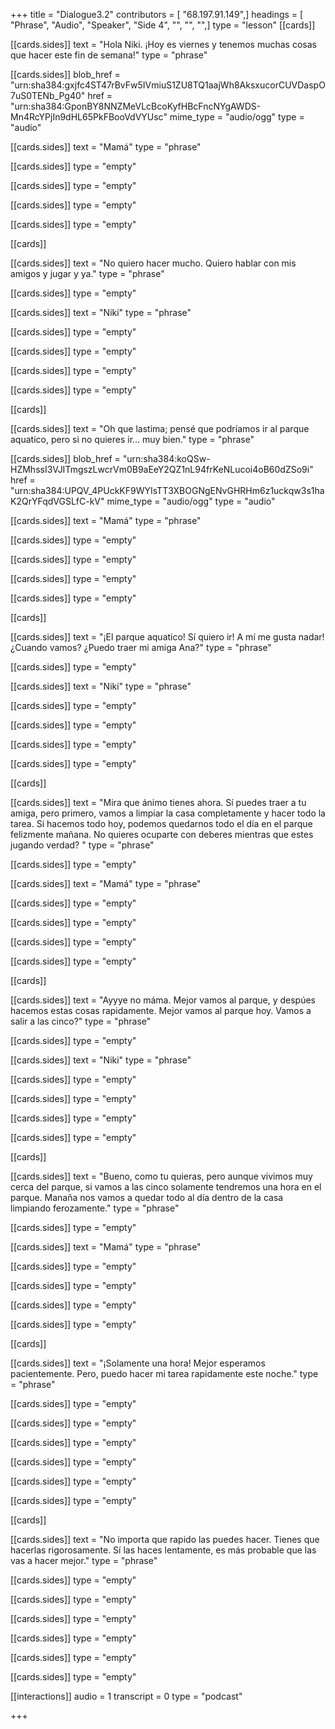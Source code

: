+++
title = "Dialogue3.2"
contributors = [ "68.197.91.149",]
headings = [ "Phrase", "Audio", "Speaker", "Side 4", "", "", "",]
type = "lesson"
[[cards]]

[[cards.sides]]
text = "Hola Niki. ¡Hoy es viernes y tenemos muchas cosas que hacer este fin de semana!"
type = "phrase"

[[cards.sides]]
blob_href = "urn:sha384:gxjfc4ST47rBvFw5IVmiuS1ZU8TQ1aajWh8AksxucorCUVDaspO7uS0TENb_Pg40"
href = "urn:sha384:GponBY8NNZMeVLcBcoKyfHBcFncNYgAWDS-Mn4RcYPjIn9dHL65PkFBooVdVYUsc"
mime_type = "audio/ogg"
type = "audio"

[[cards.sides]]
text = "Mamá"
type = "phrase"

[[cards.sides]]
type = "empty"

[[cards.sides]]
type = "empty"

[[cards.sides]]
type = "empty"

[[cards.sides]]
type = "empty"

[[cards]]

[[cards.sides]]
text = "No quiero hacer mucho.  Quiero hablar con mis amigos y jugar y ya."
type = "phrase"

[[cards.sides]]
type = "empty"

[[cards.sides]]
text = "Niki"
type = "phrase"

[[cards.sides]]
type = "empty"

[[cards.sides]]
type = "empty"

[[cards.sides]]
type = "empty"

[[cards.sides]]
type = "empty"

[[cards]]

[[cards.sides]]
text = "Oh que lastima; pensé que podríamos ir al parque aquatico, pero si no quieres ir... muy bien."
type = "phrase"

[[cards.sides]]
blob_href = "urn:sha384:koQSw-HZMhssI3VJITmgszLwcrVm0B9aEeY2QZ1nL94frKeNLucoi4oB60dZSo9i"
href = "urn:sha384:UPQV_4PUckKF9WYIsTT3XBOGNgENvGHRHm6z1uckqw3s1haK2QrYFqdVGSLfC-kV"
mime_type = "audio/ogg"
type = "audio"

[[cards.sides]]
text = "Mamá"
type = "phrase"

[[cards.sides]]
type = "empty"

[[cards.sides]]
type = "empty"

[[cards.sides]]
type = "empty"

[[cards.sides]]
type = "empty"

[[cards]]

[[cards.sides]]
text = "¡El parque aquatico! Sí quiero ir! A mí me gusta nadar!  ¿Cuando vamos?  ¿Puedo traer mi amiga Ana?"
type = "phrase"

[[cards.sides]]
type = "empty"

[[cards.sides]]
text = "Niki"
type = "phrase"

[[cards.sides]]
type = "empty"

[[cards.sides]]
type = "empty"

[[cards.sides]]
type = "empty"

[[cards.sides]]
type = "empty"

[[cards]]

[[cards.sides]]
text = "Mira que ánimo tienes ahora.  Sí puedes traer a tu amiga, pero primero, vamos a limpiar la casa completamente y hacer todo la tarea.  Si hacemos todo hoy, podemos quedarnos todo el día en el parque felizmente mañana.  No quieres ocuparte con deberes mientras que estes jugando verdad? "
type = "phrase"

[[cards.sides]]
type = "empty"

[[cards.sides]]
text = "Mamá"
type = "phrase"

[[cards.sides]]
type = "empty"

[[cards.sides]]
type = "empty"

[[cards.sides]]
type = "empty"

[[cards.sides]]
type = "empty"

[[cards]]

[[cards.sides]]
text = "Ayyye no máma.  Mejor vamos al parque, y despúes hacemos estas cosas rapidamente.  Mejor vamos al parque hoy.  Vamos a salir a las cinco?"
type = "phrase"

[[cards.sides]]
type = "empty"

[[cards.sides]]
text = "Niki"
type = "phrase"

[[cards.sides]]
type = "empty"

[[cards.sides]]
type = "empty"

[[cards.sides]]
type = "empty"

[[cards.sides]]
type = "empty"

[[cards]]

[[cards.sides]]
text = "Bueno, como tu quieras, pero aunque vivimos muy cerca del parque, si vamos a las cinco solamente tendremos una hora en el parque.  Manaña nos vamos a quedar todo al día dentro de la casa limpiando ferozamente."
type = "phrase"

[[cards.sides]]
type = "empty"

[[cards.sides]]
text = "Mamá"
type = "phrase"

[[cards.sides]]
type = "empty"

[[cards.sides]]
type = "empty"

[[cards.sides]]
type = "empty"

[[cards.sides]]
type = "empty"

[[cards]]

[[cards.sides]]
text = "¡Solamente una hora!  Mejor esperamos pacientemente.  Pero, puedo hacer mi tarea rapidamente este noche."
type = "phrase"

[[cards.sides]]
type = "empty"

[[cards.sides]]
type = "empty"

[[cards.sides]]
type = "empty"

[[cards.sides]]
type = "empty"

[[cards.sides]]
type = "empty"

[[cards.sides]]
type = "empty"

[[cards]]

[[cards.sides]]
text = "No importa que rapido las puedes hacer. Tienes que hacerlas rigorosamente.  Sí las haces lentamente, es más probable que las vas a hacer mejor."
type = "phrase"

[[cards.sides]]
type = "empty"

[[cards.sides]]
type = "empty"

[[cards.sides]]
type = "empty"

[[cards.sides]]
type = "empty"

[[cards.sides]]
type = "empty"

[[cards.sides]]
type = "empty"

[[interactions]]
audio = 1
transcript = 0
type = "podcast"

+++

